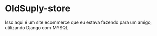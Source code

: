 # OldSuply-store

Isso aqui é um site ecommerce que eu estava fazendo para um amigo, utilizando Django com MYSQL
